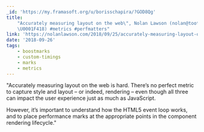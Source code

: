 ```yaml
---
_id: 'https://my.framasoft.org/u/borisschapira/?GOD8Qg'
title:
    "Accurately measuring layout on the web\", Nolan Lawson (nolan@toot.cafe
    \U0001F418) #metrics #perfmatters"
link: 'https://nolanlawson.com/2018/09/25/accurately-measuring-layout-on-the-web/'
date: '2018-09-26'
tags:
    - boostmarks
    - custom-timings
    - marks
    - metrics
---
```


<div class="markdown"><p>&quot;Accurately measuring layout on the web is hard. There’s no perfect metric to capture style and layout – or indeed, rendering – even though all three can impact the user experience just as much as JavaScript.</p>
<p>However, it’s important to understand how the HTML5 event loop works, and to place performance marks at the appropriate points in the component rendering lifecycle.&quot;
</p></div>
